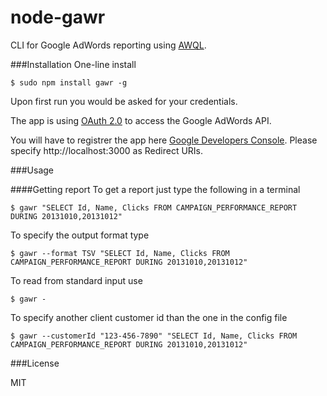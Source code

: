 node-gawr
=========

CLI for Google AdWords reporting using [AWQL](https://developers.google.com/adwords/api/docs/guides/awql).

###Installation
One-line install

    $ sudo npm install gawr -g

Upon first run you would be asked for your credentials.

The app is using [OAuth 2.0](https://developers.google.com/accounts/docs/OAuth2) to access
the Google AdWords API.

You will have to registrer the app here [Google Developers Console](https://cloud.google.com/console#/project). Please specify http://localhost:3000 as Redirect URIs.

###Usage

####Getting report
To get a report just type the following in a terminal

    $ gawr "SELECT Id, Name, Clicks FROM CAMPAIGN_PERFORMANCE_REPORT DURING 20131010,20131012"

To specify the output format type

    $ gawr --format TSV "SELECT Id, Name, Clicks FROM CAMPAIGN_PERFORMANCE_REPORT DURING 20131010,20131012"

To read from standard input use

    $ gawr -

To specify another client customer id than the one in the config file

    $ gawr --customerId "123-456-7890" "SELECT Id, Name, Clicks FROM CAMPAIGN_PERFORMANCE_REPORT DURING 20131010,20131012"

###License

MIT

